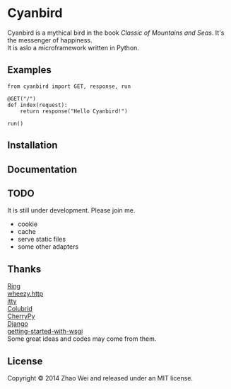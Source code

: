 Cyanbird
========
Cyanbird is a mythical bird in the book *Classic of Mountains and Seas*. It's the messenger of happiness.  
It is aslo a microframework written in Python.  

Examples
--------
    from cyanbird import GET, response, run

    @GET("/")
    def index(request):
        return response("Hello Cyanbird!")

    run()

Installation
------------

Documentation
------------

TODO
----
It is still under development. Please join me.

* cookie
* cache
* serve static files
* some other adapters

Thanks
------
[Ring](https://github.com/ring-clojure/ring)  
[wheezy.http](https://bitbucket.org/akorn/wheezy.http)  
[itty](https://github.com/toastdriven/itty)  
[Colubrid](http://wsgiarea.pocoo.org/colubrid/downloads/)  
[CherryPy](https://bitbucket.org/cherrypy/cherrypy/wiki/Home)  
[Django](https://github.com/django/django)  
[getting-started-with-wsgi](http://lucumr.pocoo.org/2007/5/21/getting-started-with-wsgi/)  
Some great ideas and codes may come from them.

License
-------
Copyright © 2014 Zhao Wei and released under an MIT license.
